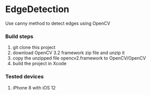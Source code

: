 # EdgeDetection
Use canny method to detect edges using OpenCV

### Build steps

1. git clone this project
2. download OpenCV 3.2 framework zip file and unzip it
3. copy the unzipped file opencv2.framework to OpenCV/OpenCV
4. build the project in Xcode


### Tested devices

1. iPhone 8  with iOS 12
